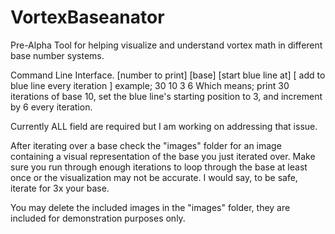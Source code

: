 # VortexBaseanator
Pre-Alpha Tool for helping visualize and understand vortex math in different base number systems.

Command Line Interface.
[number to print] [base] [start blue line at] [ add to blue line every iteration ]
example;
	30 10 3 6
	Which means; print 30 iterations of base 10, set the blue line's starting position to 3, and increment by 6 every iteration.
	
Currently ALL field are required but I am working on addressing that issue.
	
After iterating over a base check the "images" folder for an image containing a visual representation of the base you just iterated over. 
Make sure you run through enough iterations to loop through the base at least once or the visualization may not be accurate. I would say, to be safe, iterate for 3x your base.

You may delete the included images in the "images" folder, they are included for demonstration purposes only.
